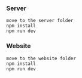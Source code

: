 ### Server

```
move to the server folder
npm install
npm run dev
```

### Website

```
move to the website folder
npm install
npm run dev
```
